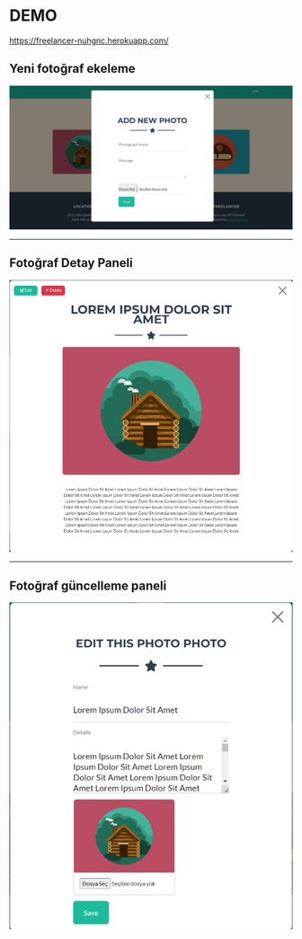 # DEMO

https://freelancer-nuhgnc.herokuapp.com/


## Yeni fotoğraf ekeleme
![add](./public/assets/proje_resimleri/add_photo.jpeg)

----------

## Fotoğraf Detay Paneli

![detail](./public/assets/proje_resimleri/detay.jpg)


----------

## Fotoğraf güncelleme paneli

![update](./public/assets/proje_resimleri/edit.jpg)